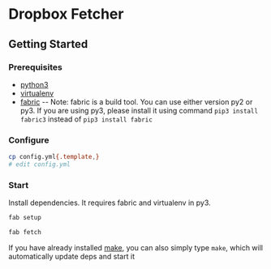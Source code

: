 # Dropbox Fetcher

## Getting Started

### Prerequisites

+ [python3](https://www.python.org/download/releases/3.0/)
+ [virtualenv](https://virtualenv.pypa.io/en/stable/)
+ [fabric](http://www.fabfile.org/) -- Note: fabric is a build tool. You can use either version py2 or py3. If you are using py3, please install it using command `pip3 install fabric3` instead of `pip3 install fabric`

### Configure

```bash
cp config.yml{.template,}
# edit config.yml 
```

### Start

Install dependencies. It requires fabric and virtualenv in py3.


```bash
fab setup
```

```bash
fab fetch
```

If you have already installed [make](https://www.gnu.org/software/make/), you can also simply type `make`, which will automatically update deps and start it 

